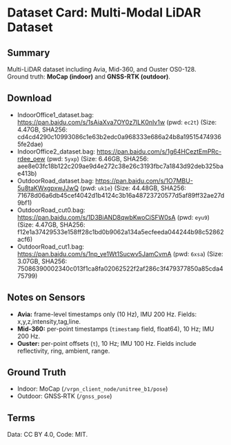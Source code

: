 # Dataset Card: Multi-Modal LiDAR Dataset

## Summary
Multi-LiDAR dataset including Avia, Mid-360, and Ouster OS0-128.  
Ground truth: **MoCap (indoor)** and **GNSS-RTK (outdoor)**.

## Download

- IndoorOffice1_dataset.bag: https://pan.baidu.com/s/1sAiaXva7OY0z7ILK0nIv1w (pwd: `ec2t`) (Size: 4.47GB, SHA256: cd4cd4290c10993086c1e63b2edc0a968333e686a24b8a195154749365fe2dae)
- IndoorOffice2_dataset.bag: https://pan.baidu.com/s/1g64HCeztEmPRc-rdee_oew (pwd: `5yxp`) (Size: 6.46GB, SHA256: aee8e03fc18b122c209ae9d4e272c38e26c3193fbc7a1843d92deb325bae413b)
- OutdoorRoad_dataset.bag: https://pan.baidu.com/s/1O7MBU-5u8taKWxgpxwJJwQ (pwd: `uk1e`) (Size: 44.48GB, SHA256: 71678d06a6db45cef4042d1b4124c3b16a48723720577d5af89ff32ae27d9bf1)
- OutdoorRoad_cut0.bag: https://pan.baidu.com/s/1D3BiAND8qwbKwoCiSFW0sA (pwd: `eyu9`) (Size: 4.47GB, SHA256: f12e1a37429533e158ff28c1bd0b9062a134a5ecfeeda044244b98c52862acf6)
- OutdoorRoad_cut1.bag: https://pan.baidu.com/s/1np_ye1Wt1Sucwv5JamCvmA (pwd: `6xsa`) (Size: 3.07GB, SHA256: 75086390002340c013f1ca8fa02062522f2af286c3f479377850a85cda475799)

## Notes on Sensors

- **Avia:** frame-level timestamps only (10 Hz), IMU 200 Hz. Fields: x,y,z,intensity,tag,line.  
- **Mid-360:** per-point timestamps (`timestamp` field, float64), 10 Hz; IMU 200 Hz.  
- **Ouster:** per-point offsets (`t`), 10 Hz; IMU 100 Hz. Fields include reflectivity, ring, ambient, range.

## Ground Truth
- Indoor: MoCap (`/vrpn_client_node/unitree_b1/pose`)  
- Outdoor: GNSS‑RTK (`/gnss_pose`)

## Terms
Data: CC BY 4.0, Code: MIT.
